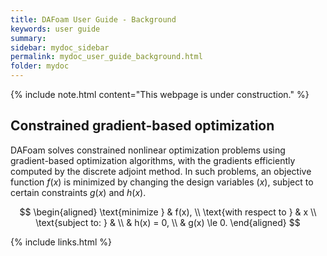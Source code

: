 ```yaml
---
title: DAFoam User Guide - Background
keywords: user guide
summary: 
sidebar: mydoc_sidebar
permalink: mydoc_user_guide_background.html
folder: mydoc
---
```


{% include note.html content="This webpage is under construction." %}

## Constrained gradient-based optimization

DAFoam solves constrained nonlinear optimization problems using gradient-based optimization algorithms, with the gradients efficiently computed by the discrete adjoint method. In such problems, an objective function $f(x)$ is minimized by changing the design variables ($x$), subject to certain constraints $g(x)$ and $h(x)$.

$$
\begin{aligned}
\text{minimize } & f(x), \\
\text{with respect to } & x \\
\text{subject to: } & \\
& h(x) = 0, \\
& g(x) \le 0.
\end{aligned}
$$

{% include links.html %}
